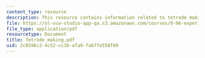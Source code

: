 ```yaml
---
content_type: resource
description: This resource contains information related to tetrode making.
file: https://ol-ocw-studio-app-qa.s3.amazonaws.com/courses/9-96-experimental-methods-of-adjustable-tetrode-array-neurophysiology-january-iap-2001/2c8596c24c52cc3bafa9fab77e558f89_Tetrode_making.pdf
file_type: application/pdf
resourcetype: Document
title: Tetrode_making.pdf
uid: 2c8596c2-4c52-cc3b-afa9-fab77e558f89
---
```

